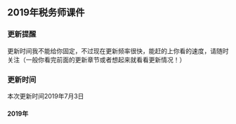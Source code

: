 ## 2019年税务师课件
### 更新提醒
更新时间我不能给你固定，不过现在更新频率很快，能赶的上你看的速度，请随时关注（一般你看完前面的更新章节或者想起来就看看更新情况！）

### 更新时间
本次更新时间2019年7月3日

#### 2019年
